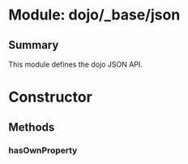# Module: dojo/_base/json

## Summary

This module defines the dojo JSON API.
# Constructor

## Methods

### hasOwnProperty



